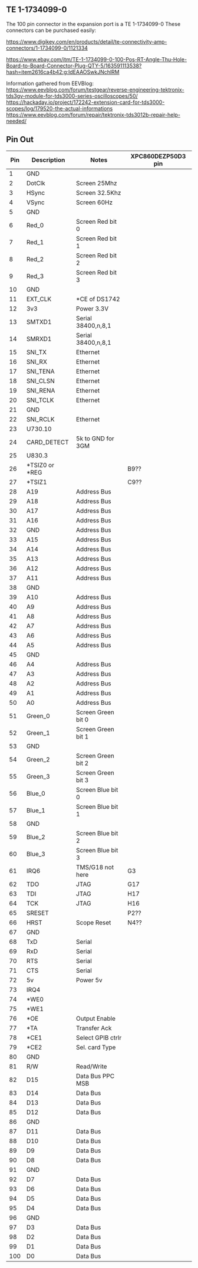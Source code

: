 ## TE 1-1734099-0

The 100 pin connector in the expansion port is a TE 1-1734099-0
These connectors can be purchased easily:

https://www.digikey.com/en/products/detail/te-connectivity-amp-connectors/1-1734099-0/1121334

https://www.ebay.com/itm/TE-1-1734099-0-100-Pos-RT-Angle-Thu-Hole-Board-to-Board-Connector-Plug-QTY-5/163591113538?hash=item2616ca4b42:g:IdEAAOSwkJNchlRM

Information gathered from EEVBlog:
https://www.eevblog.com/forum/testgear/reverse-engineering-tektronix-tds3gv-module-for-tds3000-series-oscilloscopes/50/
https://hackaday.io/project/172242-extension-card-for-tds3000-scopes/log/179520-the-actual-informations
https://www.eevblog.com/forum/repair/tektronix-tds3012b-repair-help-needed/


## Pin Out
|Pin  | Description   | Notes              | XPC860DEZP50D3 pin |
|-----|-------------  |--------------------|--------------------|
| 1   | GND           |                    |                    |
| 2   | DotClk        | Screen 25Mhz       |                    |
| 3   | HSync         | Screen 32.5Khz     |                    |
| 4   | VSync         | Screen 60Hz        |                    |
| 5   | GND           |                    |                    |
| 6   | Red_0         | Screen Red bit 0   |                    |
| 7   | Red_1         | Screen Red bit 1   |                    |
| 8   | Red_2         | Screen Red bit 2   |                    |
| 9   | Red_3         | Screen Red bit 3   |                    |
| 10  | GND           |                    |                    |
| 11  | EXT_CLK       | *CE of DS1742      |                    |
| 12  | 3v3           | Power 3.3V         |                    |
| 13  | SMTXD1        | Serial 38400,n,8,1 |                    |
| 14  | SMRXD1        | Serial 38400,n,8,1 |                    |
| 15  | SNI_TX        | Ethernet           |                    |
| 16  | SNI_RX        | Ethernet           |                    |
| 17  | SNI_TENA      | Ethernet           |                    |
| 18  | SNI_CLSN      | Ethernet           |                    |
| 19  | SNI_RENA      | Ethernet           |                    |
| 20  | SNI_TCLK      | Ethernet           |                    |
| 21  | GND           |                    |                    |
| 22  | SNI_RCLK      | Ethernet           |                    |
| 23  | U730.10       |                    |                    |
| 24  | CARD_DETECT   | 5k to GND for 3GM  |                    |
| 25  | U830.3        |                    |                    |
| 26  | *TSIZ0 or *REG|                    | B9??               |
| 27  | *TSIZ1        |                    | C9??               |
| 28  | A19           | Address Bus        |                    |
| 29  | A18           | Address Bus        |                    |
| 30  | A17           | Address Bus        |                    |
| 31  | A16           | Address Bus        |                    |
| 32  | GND           | Address Bus        |                    |
| 33  | A15           | Address Bus        |                    |
| 34  | A14           | Address Bus        |                    |
| 35  | A13           | Address Bus        |                    |
| 36  | A12           | Address Bus        |                    |
| 37  | A11           | Address Bus        |                    |
| 38  | GND           |                    |                    |
| 39  | A10           | Address Bus        |                    |
| 40  | A9            | Address Bus        |                    |
| 41  | A8            | Address Bus        |                    |
| 42  | A7            | Address Bus        |                    |
| 43  | A6            | Address Bus        |                    |
| 44  | A5            | Address Bus        |                    |
| 45  | GND           |                    |                    |
| 46  | A4            | Address Bus        |                    |
| 47  | A3            | Address Bus        |                    |
| 48  | A2            | Address Bus        |                    |
| 49  | A1            | Address Bus        |                    |
| 50  | A0            | Address Bus        |                    |
| 51  | Green_0       | Screen Green bit 0 |                    |
| 52  | Green_1       | Screen Green bit 1 |                    |
| 53  | GND           |                    |                    |
| 54  | Green_2       | Screen Green bit 2 |                    |
| 55  | Green_3       | Screen Green bit 3 |                    |
| 56  | Blue_0        | Screen Blue bit 0  |                    |
| 57  | Blue_1        | Screen Blue bit 1  |                    |
| 58  | GND           |                    |                    |
| 59  | Blue_2        | Screen Blue bit 2  |                    |
| 60  | Blue_3        | Screen Blue bit 3  |                    |
| 61  | IRQ6          | TMS/G18 not here   | G3                 |
| 62  | TDO           | JTAG               | G17                |
| 63  | TDI           | JTAG               | H17                |
| 64  | TCK           | JTAG               | H16                |
| 65  | SRESET        |                    | P2??               |
| 66  | HRST          | Scope Reset        | N4??               |
| 67  | GND           |                    |                    |
| 68  | TxD           | Serial             |                    |
| 69  | RxD           | Serial             |                    |
| 70  | RTS           | Serial             |                    |
| 71  | CTS           | Serial             |                    |
| 72  | 5v            | Power 5v           |                    |
| 73  | IRQ4          |                    |                    |
| 74  | *WE0          |                    |                    |
| 75  | *WE1          |                    |                    |
| 76  | *OE           | Output Enable      |                    |
| 77  | *TA           | Transfer Ack       |                    |
| 78  | *CE1          | Select GPIB ctrlr  |                    |
| 79  | *CE2          | Sel. card Type     |                    |
| 80  | GND           |                    |                    |
| 81  | R/W           | Read/Write         |                    |
| 82  | D15           | Data Bus PPC MSB   |                    |
| 83  | D14           | Data Bus           |                    |
| 84  | D13           | Data Bus           |                    |
| 85  | D12           | Data Bus           |                    |
| 86  | GND           |                    |                    |
| 87  | D11           | Data Bus           |                    |
| 88  | D10           | Data Bus           |                    |
| 89  | D9            | Data Bus           |                    |
| 90  | D8            | Data Bus           |                    |
| 91  | GND           |                    |                    |
| 92  | D7            | Data Bus           |                    |
| 93  | D6            | Data Bus           |                    |
| 94  | D5            | Data Bus           |                    |
| 95  | D4            | Data Bus           |                    |
| 96  | GND           |                    |                    |
| 97  | D3            | Data Bus           |                    |
| 98  | D2            | Data Bus           |                    |
| 99  | D1            | Data Bus           |                    |
| 100 | D0            | Data Bus           |                    |
